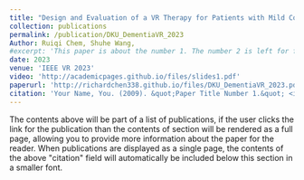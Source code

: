 ```yaml
---
title: "Design and Evaluation of a VR Therapy for Patients with Mild Cognitive Impairment and Dementia: Perspectives from Patients and Stakeholders."
collection: publications
permalink: /publication/DKU_DementiaVR_2023
Author: Ruiqi Chem, Shuhe Wang,
#excerpt: 'This paper is about the number 1. The number 2 is left for future work.'
date: 2023
venue: 'IEEE VR 2023'
video: 'http://academicpages.github.io/files/slides1.pdf'
paperurl: 'http://richardchen338.github.io/files/DKU_DementiaVR_2023.pdf'
citation: 'Your Name, You. (2009). &quot;Paper Title Number 1.&quot; <i>Journal 1</i>. 1(1).'
---
```


The contents above will be part of a list of publications, if the user clicks the link for the publication than the contents of section will be rendered as a full page, allowing you to provide more information about the paper for the reader. When publications are displayed as a single page, the contents of the above "citation" field will automatically be included below this section in a smaller font.